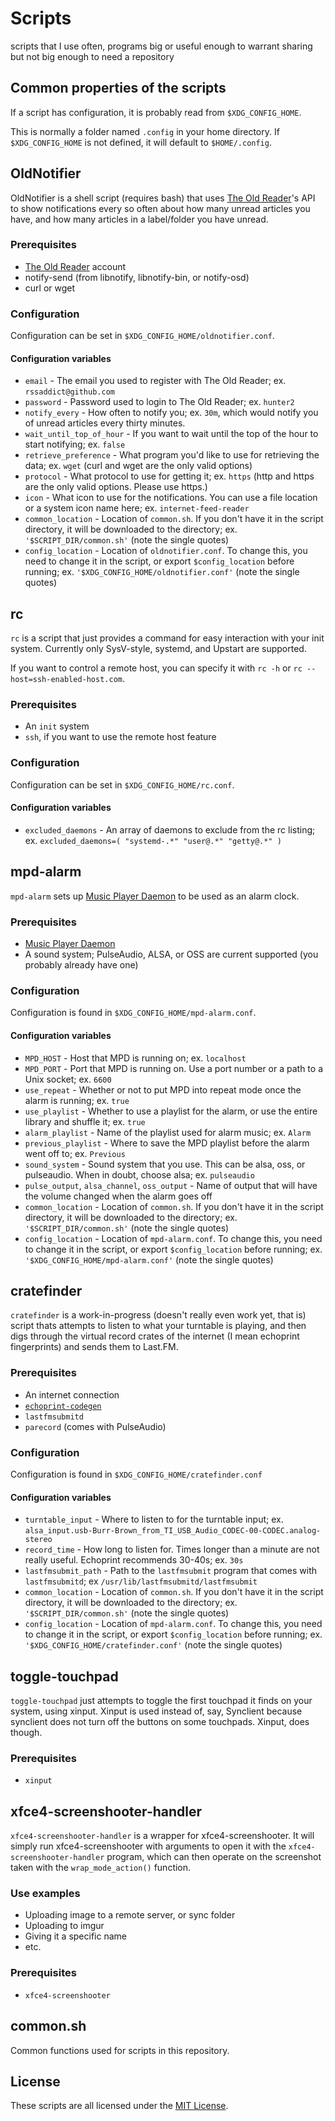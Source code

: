 # Scripts
scripts that I use often, programs big or useful enough to warrant sharing but not big enough to need a repository

## Common properties of the scripts
If a script has configuration, it is probably read from `$XDG_CONFIG_HOME`.

This is normally a folder named `.config` in your home directory. If `$XDG_CONFIG_HOME` is not defined, it will default to `$HOME/.config`.


## OldNotifier
OldNotifier is a shell script (requires bash) that uses [The Old Reader](theoldreader.com)'s API to show notifications every so often about how many unread articles you have, and how many articles in a label/folder you have unread.

### Prerequisites
- [The Old Reader](theoldreader.com) account
- notify-send (from libnotify, libnotify-bin, or notify-osd)
- curl or wget

### Configuration
Configuration can be set in `$XDG_CONFIG_HOME/oldnotifier.conf`.

#### Configuration variables
- `email` - The email you used to register with The Old Reader; ex. `rssaddict@github.com`
- `password` - Password used to login to The Old Reader; ex. `hunter2`
- `notify_every` - How often to notify you; ex. `30m`, which would notify you of unread articles every thirty minutes.
- `wait_until_top_of_hour` - If you want to wait until the top of the hour to start notifying; ex. `false`
- `retrieve_preference` - What program you'd like to use for retrieving the data; ex. `wget` (curl and wget are the only valid options)
- `protocol` - What protocol to use for getting it; ex. `https` (http and https are the only valid options. Please use https.)
- `icon` - What icon to use for the notifications. You can use a file location or a system icon name here; ex. `internet-feed-reader`
- `common_location` - Location of `common.sh`. If you don't have it in the script directory, it will be downloaded to the directory; ex. `'$SCRIPT_DIR/common.sh'` (note the single quotes)
- `config_location` - Location of `oldnotifier.conf`. To change this, you need to change it in the script, or export `$config_location` before running; ex. `'$XDG_CONFIG_HOME/oldnotifier.conf'` (note the single quotes)


## rc
`rc` is a script that just provides a command for easy interaction with your init system. Currently only SysV-style, systemd, and Upstart are supported.

If you want to control a remote host, you can specify it with `rc -h` or `rc --host=ssh-enabled-host.com`.

### Prerequisites
- An `init` system
- `ssh`, if you want to use the remote host feature

### Configuration
Configuration can be set in `$XDG_CONFIG_HOME/rc.conf`.

#### Configuration variables
- `excluded_daemons` - An array of daemons to exclude from the rc listing; ex. `excluded_daemons=( "systemd-.*" "user@.*" "getty@.*" )`

## mpd-alarm
`mpd-alarm` sets up [Music Player Daemon](http://musicpd.org) to be used as an alarm clock.

### Prerequisites
- [Music Player Daemon](http://musicpd.org)
- A sound system; PulseAudio, ALSA, or OSS are current supported (you probably already have one)

### Configuration
Configuration is found in `$XDG_CONFIG_HOME/mpd-alarm.conf`.

#### Configuration variables
- `MPD_HOST` - Host that MPD is running on; ex. `localhost`
- `MPD_PORT` - Port that MPD is running on. Use a port number or a path to a Unix socket; ex. `6600`
- `use_repeat` - Whether or not to put MPD into repeat mode once the alarm is running; ex. `true`
- `use_playlist` - Whether to use a playlist for the alarm, or use the entire library and shuffle it; ex. `true`
- `alarm_playlist` - Name of the playlist used for alarm music; ex. `Alarm`
- `previous_playlist` - Where to save the MPD playlist before the alarm went off to; ex. `Previous`
- `sound_system` - Sound system that you use. This can be alsa, oss, or pulseaudio. When in doubt, choose alsa; ex. `pulseaudio`
- `pulse_output`, `alsa_channel`, `oss_output` - Name of output that will have the volume changed when the alarm goes off
- `common_location` - Location of `common.sh`. If you don't have it in the script directory, it will be downloaded to the directory; ex. `'$SCRIPT_DIR/common.sh'` (note the single quotes)
- `config_location` - Location of `mpd-alarm.conf`. To change this, you need to change it in the script, or export `$config_location` before running; ex. `'$XDG_CONFIG_HOME/mpd-alarm.conf'` (note the single quotes)

## cratefinder
`cratefinder` is a work-in-progress (doesn't really even work yet, that is) script thats attempts to listen to what your turntable is playing, and then digs through the virtual record crates of the internet (I mean echoprint fingerprints) and sends them to Last.FM.

### Prerequisites
- An internet connection
- [`echoprint-codegen`](https://github.com/echonest/echoprint-codegen)
- `lastfmsubmitd`
- `parecord` (comes with PulseAudio)

### Configuration
Configuration is found in `$XDG_CONFIG_HOME/cratefinder.conf`

#### Configuration variables
- `turntable_input` - Where to listen to for the turntable input; ex. `alsa_input.usb-Burr-Brown_from_TI_USB_Audio_CODEC-00-CODEC.analog-stereo`
- `record_time` - How long to listen for. Times longer than a minute are not really useful. Echoprint recommends 30-40s; ex. `30s`
- `lastfmsubmit_path` - Path to the `lastfmsubmit` program that comes with `lastfmsubmitd`; ex `/usr/lib/lastfmsubmitd/lastfmsubmit`
- `common_location` - Location of `common.sh`. If you don't have it in the script directory, it will be downloaded to the directory; ex. `'$SCRIPT_DIR/common.sh'` (note the single quotes)
- `config_location` - Location of `mpd-alarm.conf`. To change this, you need to change it in the script, or export `$config_location` before running; ex. `'$XDG_CONFIG_HOME/cratefinder.conf'` (note the single quotes)

## toggle-touchpad
`toggle-touchpad` just attempts to toggle the first touchpad it finds on your system, using xinput. Xinput is used instead of, say, Synclient because synclient does not turn off the buttons on some touchpads. Xinput, does though.

### Prerequisites
- `xinput`

## xfce4-screenshooter-handler
`xfce4-screenshooter-handler` is a wrapper for xfce4-screenshooter. It will simply run xfce4-screenshooter with arguments to open it with the `xfce4-screenshooter-handler` program, which can then operate on the screenshot taken with the `wrap_mode_action()` function.

### Use examples
- Uploading image to a remote server, or sync folder
- Uploading to imgur
- Giving it a specific name
- etc.

### Prerequisites
- `xfce4-screenshooter`

## common.sh
Common functions used for scripts in this repository.

## License
These scripts are all licensed under the [MIT License](LICENSE).
